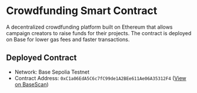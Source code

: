# Crowdfunding Smart Contract

A decentralized crowdfunding platform built on Ethereum that allows campaign creators to raise funds for their projects. The contract is deployed on Base for lower gas fees and faster transactions.

## Deployed Contract

- Network: Base Sepolia Testnet
- Contract Address: `0xC1a06EdA5C6c7fC99de1A2BEe611Ae06A35312F4` ([View on BaseScan](https://sepolia.basescan.org/address/0xC1a06EdA5C6c7fC99de1A2BEe611Ae06A35312F4))
